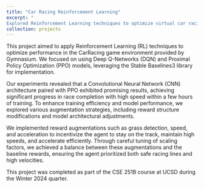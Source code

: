 ```yaml
---
title: "Car Racing Reinforcement Learning"
excerpt: "
Explored Reinforcement Learning techniques to optimize virtual car racing performance in the Gymnasium CarRacing environment. Employed Deep Q-Networks (DQN) and Proximal Policy Optimization (PPO) models, enhanced with reward augmentations, demonstrating the impact of architectural choices and training methodologies on achieving high-speed, stable racing behavior.<br/><img src='/images/RLcar.gif' style='width: 50%; max-width: 600px; height: auto;'>"
collection: projects
---
```

This project aimed to apply Reinforcement Learning (RL) techniques to optimize performance in the CarRacing game environment provided by Gymnasium. We focused on using Deep Q-Networks (DQN) and Proximal Policy Optimization (PPO) models, leveraging the Stable Baselines3 library for implementation.

Our experiments revealed that a Convolutional Neural Network (CNN) architecture paired with PPO exhibited promising results, achieving significant progress in race completion with high speed within a few hours of training. To enhance training efficiency and model performance, we explored various augmentation strategies, including reward structure modifications and model architectural adjustments.

We implemented reward augmentations such as grass detection, speed, and acceleration to incentivize the agent to stay on the track, maintain high speeds, and accelerate efficiently. Through careful tuning of scaling factors, we achieved a balance between these augmentations and the baseline rewards, ensuring the agent prioritized both safe racing lines and high velocities.

This project was completed as part of the CSE 251B course at UCSD during the Winter 2024 quarter.